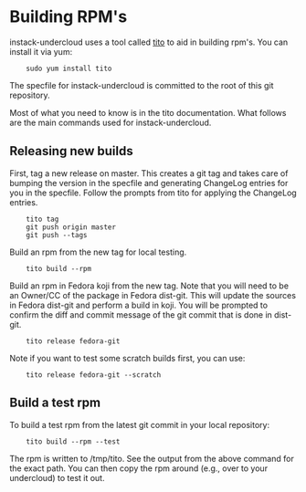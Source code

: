 Building RPM's
==============

instack-undercloud uses a tool called [tito](http://rm-rf.ca/tito) to aid in
building rpm's. You can install it via yum:

        sudo yum install tito

The specfile for instack-undercloud is committed to the root of this git
repository.

Most of what you need to know is in the tito documentation. What follows are
the main commands used for instack-undercloud.

Releasing new builds
--------------------

First, tag a new release on master. This creates a git tag and takes care of bumping the version in the specfile and generating ChangeLog entries for you in the specfile. Follow the prompts from tito for
applying the ChangeLog entries.

        tito tag
        git push origin master
        git push --tags

Build an rpm from the new tag for local testing.

        tito build --rpm


Build an rpm in Fedora koji from the new tag. Note that you will need to be an Owner/CC of the package in Fedora dist-git. This will update the sources in Fedora dist-git and perform a build in koji. You will be prompted to confirm the diff and commit message of the git commit that is done in dist-git.

        tito release fedora-git

Note if you want to test some scratch builds first, you can use:

        tito release fedora-git --scratch
        
Build a test rpm
----------------
To build a test rpm from the latest git commit in your local repository:

        tito build --rpm --test

The rpm is written to /tmp/tito. See the output from the above command for
the exact path. You can then copy the rpm around (e.g., over to your
undercloud) to test it out.        
